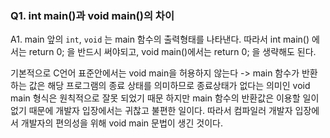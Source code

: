 ### Q1. int main()과 void main()의 차이
A1. main 앞의 `int`, `void` 는 main 함수의 출력형태를 나타낸다. 
따라서 int main() 에서는 return 0; 을 반드시 써야되고,
void main()에서는 return 0; 을 생략해도 된다.

기본적으로 C언어 표준안에서는 void main을 허용하지 않는다
-> main 함수가 반환하는 값은 해당 프로그램의 종료 상태를 의미하므로 종료상태가 없다는 의미인 void main 형식은 원칙적으로 잘못 되었기 때문
하지만 main 함수의 반환값은 이용할 일이 없기 때문에 개발자 입장에서는 귀찮고 불편한 일이다.
따라서 컴파일러 개발자 입장에서 개발자의 편의성을 위해 void main 문법이 생긴 것이다.